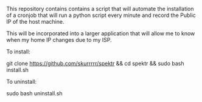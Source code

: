 This repository contains contains a script that will automate the installation of a cronjob that will run a python script every minute and record the Public IP of the host machine.

This will be incorporated into a larger application that will allow me to know when my home IP changes due to my ISP.

To install:

git clone https://github.com/skurrrrr/spektr && cd spektr && sudo bash install.sh

To uninstall:

sudo bash uninstall.sh